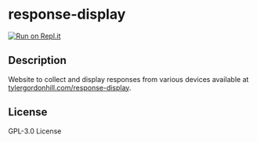 # response-display
[![Run on Repl.it](https://repl.it/badge/github/TyHil/response-display)](https://repl.it/github/TyHil/response-display)
## Description
Website to collect and display responses from various devices available at [tylergordonhill.com/response-display](https://tylergordonhill.com/response-display).
## License
GPL-3.0 License